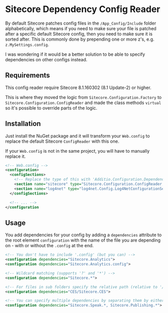 # Sitecore Dependency Config Reader

By default Sitecore patches config files in the `/App_Config/Include` folder alphabetically, 
which means if you need to make sure your file is patched after a specific default Sitecore config,
then you need to make sure it is sorted after. This is commonly done by prepending one or more z's, e.g. `z.MySettings.config`.

I was wondering if it would be a better solution to be able to specify dependencies on other configs instead.

## Requirements

This config reader require Sitecore 8.1.160302 (8.1 Update-2) or higher.

This is where they moved the logic from `Sitecore.Configuration.Factory` to `Sitecore.Configuration.ConfigReader` and made
the class methods `virtual` so it's possible to override parts of the logic.

## Installation

Just install the NuGet package and it will transform your `Web.config` to replace the default Sitecore `ConfigReader` with this one.

If your `Web.config` is not in the same project, you will have to manually replace it.

```xml
<!-- Web.config -->
<configuration>
  <configSections>
    <!-- Replace the type of this with 'Additio.Configuration.DependencyConfigReader, Additio.Configuration' -->
    <section name="sitecore" type="Sitecore.Configuration.ConfigReader, Sitecore.Kernel" />
    <section name="log4net" type="log4net.Config.Log4NetConfigurationSectionHandler, Sitecore.Logging" />
  </configSections>

  <!-- ... -->
</configuration
```

## Usage

You add dependencies for your config by adding a `dependencies` attribute to the root element `configuration` with the name
of the file you are depending on - with or without the `.config` at the end.

```xml
<!-- You don't have to include '.config' (but you can) -->
<configuration dependencies="Sitecore.Analytics">
<configuration dependencies="Sitecore.Analytics.config">

<!-- Wildcard matching (supports '?' and '*') -->
<configuration dependencies="Sitecore.*">

<!-- For files in sub folders specify the relative path (relative to '/App_Config/Include') -->
<configuration dependencies="CES/Sitecore.CES">

<!-- You can specify multiple dependencies by separating them by either ',', ';' or '|' -->
<configuration dependencies="Sitecore.Speak.*, Sitecore.Publishing.*">

```